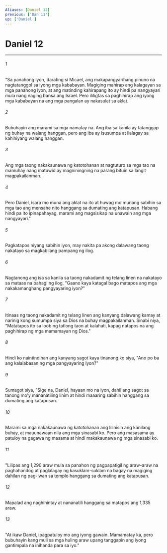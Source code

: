 ```yaml
---
Aliases: [Daniel 12]
previous: ['Dan 11']
up: ['Daniel']
---
```

# Daniel 12

***


###### 1 


"Sa panahong iyon, darating si Micael, ang makapangyarihang pinuno na nagtatanggol sa iyong mga kababayan. Magiging mahirap ang kalagayan sa mga panahong iyon, at ang matinding kahirapang ito ay hindi pa nangyayari mula nang naging bansa ang Israel. Pero ililigtas sa paghihirap ang iyong mga kababayan na ang mga pangalan ay nakasulat sa aklat. 


###### 2 


Bubuhayin ang marami sa mga namatay na. Ang iba sa kanila ay tatanggap ng buhay na walang hanggan, pero ang iba ay isusumpa at ilalagay sa kahihiyang walang hanggan. 


###### 3 


Ang mga taong nakakaunawa ng katotohanan at nagtuturo sa mga tao na mamuhay nang matuwid ay magniningning na parang bituin sa langit magpakailanman. 


###### 4 


Pero Daniel, isara mo muna ang aklat na ito at huwag mo munang sabihin sa mga tao ang mensahe nito hanggang sa dumating ang katapusan. Habang hindi pa ito ipinapahayag, marami ang magsisikap na unawain ang mga nangyayari." 


###### 5 


Pagkatapos niyang sabihin iyon, may nakita pa akong dalawang taong nakatayo sa magkabilang pampang ng ilog. 


###### 6 


Nagtanong ang isa sa kanila sa taong nakadamit ng telang linen na nakatayo sa mataas na bahagi ng ilog, "Gaano kaya katagal bago matapos ang mga nakakamanghang pangyayaring iyon?" 


###### 7 


Itinaas ng taong nakadamit ng telang linen ang kanyang dalawang kamay at narinig kong sumumpa siya sa Dios na buhay magpakailanman. Sinabi niya, "Matatapos ito sa loob ng tatlong taon at kalahati, kapag natapos na ang paghihirap ng mga mamamayan ng Dios." 


###### 8 


Hindi ko naintindihan ang kanyang sagot kaya tinanong ko siya, "Ano po ba ang kalalabasan ng mga pangyayaring iyon?" 


###### 9 


Sumagot siya, "Sige na, Daniel, hayaan mo na iyon, dahil ang sagot sa tanong moʼy mananatiling lihim at hindi maaaring sabihin hanggang sa dumating ang katapusan. 


###### 10 


Marami sa mga nakakaunawa ng katotohanan ang lilinisin ang kanilang buhay, at mauunawaan nila ang mga sinasabi ko. Pero ang masasama ay patuloy na gagawa ng masama at hindi makakaunawa ng mga sinasabi ko. 


###### 11 


"Lilipas ang 1,290 araw mula sa panahon ng pagpapatigil ng araw-araw na paghahandog at paglalagay ng kasuklam-suklam na bagay na magiging dahilan ng pag-iwan sa templo hanggang sa dumating ang katapusan. 


###### 12 


Mapalad ang naghihintay at nananatili hanggang sa matapos ang 1,335 araw. 


###### 13 


"At ikaw Daniel, ipagpatuloy mo ang iyong gawain. Mamamatay ka, pero bubuhayin kang muli sa mga huling araw upang tanggapin ang iyong gantimpala na inihanda para sa iyo."
